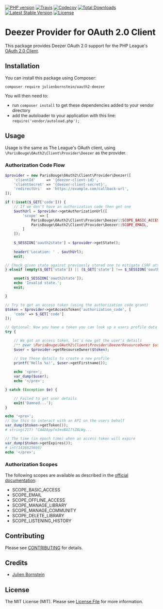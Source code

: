 [![PHP version](https://img.shields.io/badge/php-%3E%3D%207.1-8892BF.svg?style=for-the-badge)](https://php.net)
[![Travis](https://img.shields.io/travis/julienbornstein/oauth2-deezer.svg?style=for-the-badge)](https://travis-ci.com/julienbornstein/oauth2-deezer)
[![Codecov](https://img.shields.io/codecov/c/github/julienbornstein/oauth2-deezer?style=for-the-badge)](https://app.codecov.io/gh/julienbornstein/oauth2-deezer)
[![Total Downloads](https://img.shields.io/packagist/dt/julienbornstein/oauth2-deezer.svg?style=for-the-badge)](https://packagist.org/packages/julienbornstein/oauth2-deezer)
[![Latest Stable Version](https://img.shields.io/packagist/v/julienbornstein/oauth2-deezer.svg?style=for-the-badge)](https://packagist.org/packages/julienbornstein/oauth2-deezer)
[![License](https://img.shields.io/packagist/l/julienbornstein/oauth2-deezer.svg?style=for-the-badge)](https://packagist.org/packages/julienbornstein/oauth2-deezer)

# Deezer Provider for OAuth 2.0 Client

This package provides Deezer OAuth 2.0 support for the PHP League's [OAuth 2.0 Client](https://github.com/thephpleague/oauth2-client).

## Installation

You can install this package using Composer:

```
composer require julienbornstein/oauth2-deezer
```

You will then need to:
* run ``composer install`` to get these dependencies added to your vendor directory
* add the autoloader to your application with this line: ``require('vendor/autoload.php');``

## Usage

Usage is the same as The League's OAuth client, using `\ParisBouge\OAuth2\Client\Provider\Deezer` as the provider.

### Authorization Code Flow

```php
$provider = new ParisBouge\OAuth2\Client\Provider\Deezer([
    'clientId'     => '{deezer-client-id}',
    'clientSecret' => '{deezer-client-secret}',
    'redirectUri'  => 'https://example.com/callback-url',
]);

if (!isset($_GET['code'])) {
    // If we don't have an authorization code then get one
    $authUrl = $provider->getAuthorizationUrl([
        'scope' => [
            ParisBouge\OAuth2\Client\Provider\Deezer::SCOPE_BASIC_ACCESS,
            ParisBouge\OAuth2\Client\Provider\Deezer::SCOPE_EMAIL,
        ]
    ]);
    
    $_SESSION['oauth2state'] = $provider->getState();
    
    header('Location: ' . $authUrl);
    exit;

// Check given state against previously stored one to mitigate CSRF attack
} elseif (empty($_GET['state']) || ($_GET['state'] !== $_SESSION['oauth2state'])) {

    unset($_SESSION['oauth2state']);
    echo 'Invalid state.';
    exit;

}

// Try to get an access token (using the authorization code grant)
$token = $provider->getAccessToken('authorization_code', [
    'code' => $_GET['code']
]);

// Optional: Now you have a token you can look up a users profile data
try {

    // We got an access token, let's now get the user's details
    /** @var \ParisBouge\OAuth2\Client\Provider\DeezerResourceOwner $user */
    $user = $provider->getResourceOwner($token);

    // Use these details to create a new profile
    printf('Hello %s!', $user->getFirstname());
    
    echo '<pre>';
    var_dump($user);
    echo '</pre>';

} catch (Exception $e) {

    // Failed to get user details
    exit('Damned...');
}

echo '<pre>';
// Use this to interact with an API on the users behalf
var_dump($token->getToken());
# string(217) "CAADAppfn3msBAI7tZBLWg...

// The time (in epoch time) when an access token will expire
var_dump($token->getExpires());
# int(1436825866)
echo '</pre>';
```

### Authorization Scopes

The following scopes are available as described in the [official documentation](https://developers.deezer.com/api/permissions):

* SCOPE_BASIC_ACCESS
* SCOPE_EMAIL
* SCOPE_OFFLINE_ACCESS
* SCOPE_MANAGE_LIBRARY
* SCOPE_MANAGE_COMMUNITY
* SCOPE_DELETE_LIBRARY
* SCOPE_LISTENING_HISTORY

## Contributing

Please see [CONTRIBUTING](https://github.com/julienbornstein/oauth2-deezer/blob/master/CONTRIBUTING.md) for details.

## Credits

- [Julien Bornstein](https://github.com/julienbornstein)

## License

The MIT License (MIT). Please see [License File](https://github.com/julienbornstein/oauth2-deezer/blob/master/LICENSE) for more information.
